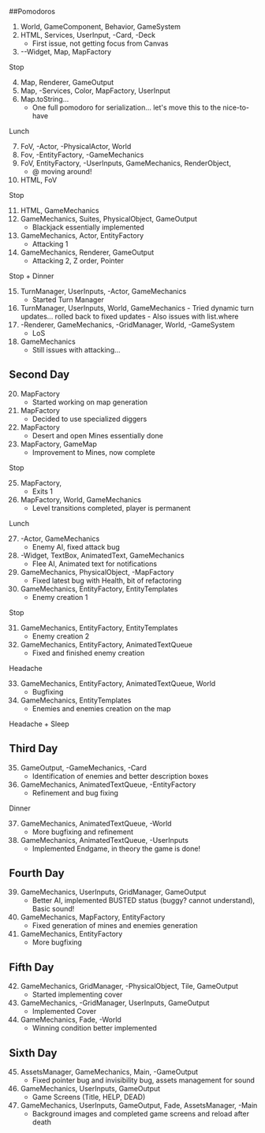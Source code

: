 ##Pomodoros
1. World, GameComponent, Behavior, GameSystem
2. HTML, Services, UserInput, -Card, -Deck
    - First issue, not getting focus from Canvas
3. --Widget, Map, MapFactory

Stop

4. Map, Renderer, GameOutput
5. Map, -Services, Color, MapFactory, UserInput
6. Map.toString...
    - One full pomodoro for serialization... let's move this to the nice-to-have
    
Lunch

7. FoV, -Actor, -PhysicalActor, World
8. Fov, -EntityFactory, -GameMechanics
9. FoV, EntityFactory, -UserInputs, GameMechanics, RenderObject,
    - @ moving around!
10. HTML, FoV

Stop

11. HTML, GameMechanics
12. GameMechanics, Suites, PhysicalObject, GameOutput
    - Blackjack essentially implemented
13. GameMechanics, Actor, EntityFactory
    - Attacking 1
14. GameMechanics, Renderer, GameOutput
    - Attacking 2, Z order, Pointer
    
Stop + Dinner

15. TurnManager, UserInputs, -Actor, GameMechanics
    - Started Turn Manager
16.  TurnManager, UserInputs, World, GameMechanics
    - Tried dynamic turn updates... rolled back to fixed updates
    - Also issues with list.where
17. -Renderer, GameMechanics, -GridManager, World, -GameSystem
    - LoS
19. GameMechanics
    - Still issues with attacking...
    
## Second Day

20. MapFactory
    - Started working on map generation
21. MapFactory
    - Decided to use specialized diggers
22. MapFactory
    - Desert and open Mines essentially done
24. MapFactory, GameMap
    - Improvement to Mines, now complete
    
Stop

25. MapFactory, 
    - Exits 1
26. MapFactory, World, GameMechanics
    - Level transitions completed, player is permanent
    
Lunch

27. -Actor, GameMechanics
    - Enemy AI, fixed attack bug
28. -Widget, TextBox, AnimatedText, GameMechanics
    - Flee AI, Animated text for notifications
29. GameMechanics, PhysicalObject, -MapFactory
    - Fixed latest bug with Health, bit of refactoring
30. GameMechanics, EntityFactory, EntityTemplates
    - Enemy creation 1

Stop

31. GameMechanics, EntityFactory, EntityTemplates
    - Enemy creation 2
32. GameMechanics, EntityFactory, AnimatedTextQueue
    - Fixed and finished enemy creation
    
Headache

33. GameMechanics, EntityFactory, AnimatedTextQueue, World
    - Bugfixing
34. GameMechanics, EntityTemplates
    - Enemies and enemies creation on the map
    
Headache + Sleep


## Third Day

35. GameOutput, -GameMechanics, -Card
    - Identification of enemies and better description boxes
36. GameMechanics, AnimatedTextQueue, -EntityFactory
    - Refinement and bug fixing

Dinner

37. GameMechanics, AnimatedTextQueue, -World
    - More bugfixing and refinement
38. GameMechanics, AnimatedTextQueue, -UserInputs
    - Implemented Endgame, in theory the game is done!
    
## Fourth Day

39. GameMechanics, UserInputs, GridManager, GameOutput
    - Better AI, implemented BUSTED status (buggy? cannot understand), Basic sound!
40. GameMechanics, MapFactory, EntityFactory
    - Fixed generation of mines and enemies generation
41. GameMechanics, EntityFactory
    - More bugfixing
    
## Fifth Day

42. GameMechanics, GridManager, -PhysicalObject, Tile, GameOutput
    - Started implementing cover
43. GameMechanics, -GridManager, UserInputs, GameOutput
    - Implemented Cover
44. GameMechanics, Fade, -World
    - Winning condition better implemented
    
## Sixth Day

45. AssetsManager, GameMechanics, Main, -GameOutput
    - Fixed pointer bug and invisibility bug, assets management for sound
46. GameMechanics, UserInputs, GameOutput
    - Game Screens (Title, HELP, DEAD)
47. GameMechanics, UserInputs, GameOutput, Fade, AssetsManager, -Main
    - Background images and completed game screens and reload after death